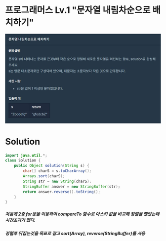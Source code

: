 # 프로그래머스 Lv.1 "문자열 내림차순으로 배치하기"
<img src="../pictures/230410.jpg">

# Solution

```java
import java.util.*;
class Solution {
    public Object solution(String s) {
        char[] charS = s.toCharArray();
        Arrays.sort(charS);
        String str = new String(charS);
        StringBuffer answer = new StringBuffer(str);
        return answer.reverse().toString();
    }
}
```

##### 처음에 2중 for문을 이용하여 compareTo 함수로 아스키 값을 비교해 정렬을 했었는데 시간초과가 떴다.
##### 정렬후 뒤집는것을 목표로 잡고 sort(Array), reverse(StringBuffer)를 사용 
